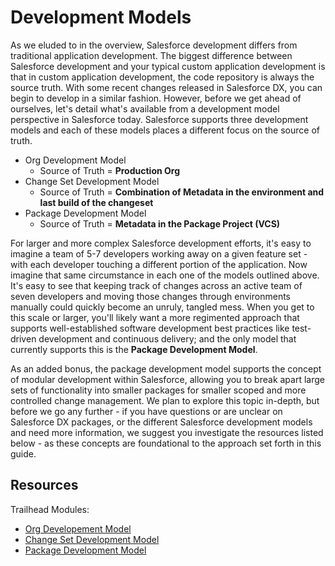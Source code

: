 # Development Models

As we eluded to in the overview, Salesforce development differs from traditional application development. The biggest difference between Salesforce development and your typical custom application development is that in custom application development, the code repository is always the source truth. With some recent changes released in Salesforce DX, you can begin to develop in a similar fashion. However, before we get ahead of ourselves, let's detail what's available from a development model perspective in Salesforce today. Salesforce supports three development models and each of these models places a different focus on the source of truth.

* Org Development Model
  * Source of Truth = **Production Org**
* Change Set Development Model
  * Source of Truth = **Combination of Metadata in the environment and last build of the changeset**
* Package Development Model
  * Source of Truth = **Metadata in the Package Project \(VCS\)**

For larger and more complex Salesforce development efforts, it's easy to imagine a team of 5-7 developers working away on a given feature set - with each developer touching a different portion of the application. Now imagine that same circumstance in each one of the models outlined above. It's easy to see that keeping track of changes across an active team of seven developers and moving those changes through environments manually could quickly become an unruly, tangled mess. When you get to this scale or larger, you'll likely want a more regimented approach that supports well-established software development best practices like test-driven development and continuous delivery; and the only model that currently supports this is the **Package Development Model**.

As an added bonus, the package development model supports the concept of modular development within Salesforce, allowing you to break apart large sets of functionality into smaller packages for smaller scoped and more controlled change management. We plan to explore this topic in-depth, but before we go any further - if you have questions or are unclear on Salesforce DX packages, or the different Salesforce development models and need more information, we suggest you investigate the resources listed below - as these concepts are foundational to the approach set forth in this guide.

## Resources

Trailhead Modules:

* [Org Developement Model](https://trailhead.salesforce.com/en/content/learn/modules/org-development-model)
* [Change Set Development Model](https://trailhead.salesforce.com/en/content/learn/modules/declarative-change-set-development)
* [Package Development Model](https://trailhead.salesforce.com/en/content/learn/modules/sfdx_dev_model)

